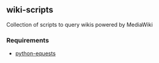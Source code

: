 ## wiki-scripts

Collection of scripts to query wikis powered by MediaWiki

### Requirements

- [python-equests](http://python-requests.org)
